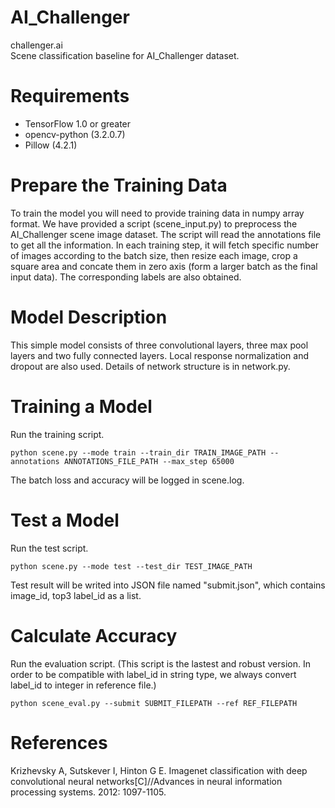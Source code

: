 # AI_Challenger
challenger.ai     
Scene classification baseline for AI_Challenger dataset.
# Requirements
- TensorFlow 1.0 or greater
- opencv-python (3.2.0.7)
- Pillow (4.2.1)

# Prepare the Training Data
To train the model you will need to provide training data in numpy array format. We have provided a script (scene_input.py) to preprocess the AI_Challenger scene image dataset. The script will read the annotations file to get all the information. In each training step, it will fetch specific number of images according to the batch size, then resize each image, crop a square area and concate them in zero axis (form a larger batch as the final input data). The corresponding labels are also obtained. 

# Model Description
This simple model consists of three convolutional layers, three max pool layers and two fully connected layers. Local response normalization and dropout are also used. Details of network structure is in network.py.

# Training a Model
Run the training script.
```
python scene.py --mode train --train_dir TRAIN_IMAGE_PATH --annotations ANNOTATIONS_FILE_PATH --max_step 65000
```
The batch loss and accuracy will be logged in scene.log.
# Test a Model
Run the test script. 
```
python scene.py --mode test --test_dir TEST_IMAGE_PATH
```
Test result will be writed into JSON file named "submit.json", which contains image_id, top3 label_id as a list.
# Calculate Accuracy
Run the evaluation script. (This script is the lastest and robust version. In order to be compatible with label_id in string type, we always convert label_id to integer in reference file.)
```
python scene_eval.py --submit SUBMIT_FILEPATH --ref REF_FILEPATH
```
# References
Krizhevsky A, Sutskever I, Hinton G E. Imagenet classification with deep convolutional neural networks[C]//Advances in neural information processing systems. 2012: 1097-1105.
